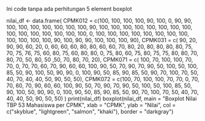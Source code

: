 Ini code tanpa ada perhitungan 5 element boxplot



nilai_df <- data.frame(
  CPMK012 = c(100, 100, 100, 100, 90, 100, 0, 90, 90, 100, 100, 100, 100, 100, 100, 100, 90, 100, 100, 100, 100, 100, 100, 100, 100, 100, 100, 100, 100, 100, 100, 100, 0, 100, 100, 100, 100, 100, 100, 100, 100, 100, 100, 100, 100, 90, 100, 90, 90, 100, 100, 100, 90),
  CPMK031 = c( 90, 20, 90, 90, 60, 20, 0, 60, 60, 60, 80, 80, 60, 60, 70, 80, 20, 80, 80, 80, 80, 75, 70, 75, 76, 75, 60, 80, 75, 60, 80, 80, 0, 75, 80, 60, 75, 80, 75, 75, 80, 80, 70, 80, 70, 50, 80, 50 ,50, 70, 80, 70, 20),
  CPMK071 = c( 100, 70, 100, 100, 70, 70, 0, 70, 70, 60, 70, 90, 60, 60, 100, 90, 50, 70, 90, 70, 90, 50, 100, 50, 100, 85, 50, 90, 100, 50, 90, 90, 0, 100, 90, 50, 85, 90, 85, 50, 90, 70, 100, 70, 50, 40, 70, 40, 40, 50, 90, 50, 50),
  CPMK072 = c(100, 70, 100, 100, 70, 70, 0, 70, 70, 60, 70, 90, 60, 60, 100, 90, 50, 70, 90, 70, 90, 50, 100, 50, 100, 85, 50, 90, 100, 50, 90, 90, 0, 100, 90, 50, 85, 90, 85, 50, 90, 70, 100, 70, 50, 40, 70, 40, 40, 50, 90, 50, 50)
)
print(nilai_df)
boxplot(nilai_df,
        main = "Boxplot Nilai TBP 53 Mahasiswa per CPMK",
        xlab = "CPMK",
        ylab = "Nilai",
        col = c("skyblue", "lightgreen", "salmon", "khaki"),
        border = "darkgray")
